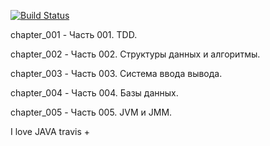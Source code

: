 [![Build Status](https://travis-ci.org/Sekator778/job4j_design.svg?branch=master)](https://travis-ci.org/Sekator778/job4j_design)

chapter_001 - Часть 001. TDD.

сhapter_002 - Часть 002. Структуры данных и алгоритмы.

chapter_003 - Часть 003. Система ввода вывода.

chapter_004 - Часть 004. Базы данных.

chapter_005 - Часть 005. JVM и JMM.

I love JAVA
travis +